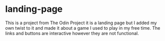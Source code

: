 # landing-page

This is a project from The Odin Project it is a 
landing page but I added my own twist to it and 
made it about a game I used to play in my free 
time. The links and buttons are interactive 
however they are not functional.